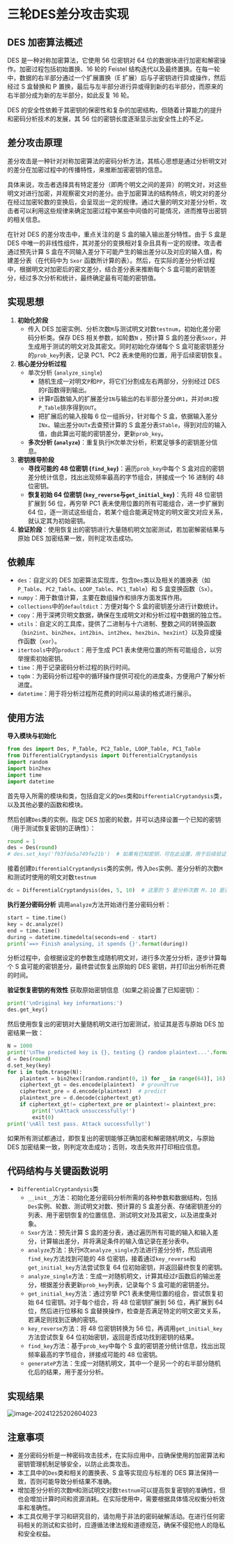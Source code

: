 # 三轮DES差分攻击实现

## DES 加密算法概述

DES 是一种对称加密算法，它使用 56 位密钥对 64 位的数据块进行加密和解密操作。加密过程包括初始置换、16 轮的 Feistel 结构迭代以及最终置换。在每一轮中，数据的右半部分通过一个扩展置换（E 扩展）后与子密钥进行异或操作，然后经过 S 盒替换和 P 置换，最后与左半部分进行异或得到新的右半部分，而原来的右半部分成为新的左半部分，如此反复 16 轮。

DES 的安全性依赖于其密钥的保密性和复杂的加密结构，但随着计算能力的提升和密码分析技术的发展，其 56 位的密钥长度逐渐显示出安全性上的不足。

## 差分攻击原理

差分攻击是一种针对对称加密算法的密码分析方法，其核心思想是通过分析明文对的差分在加密过程中的传播特性，来推断加密密钥的信息。

具体来说，攻击者选择具有特定差分（即两个明文之间的差异）的明文对，对这些明文对进行加密，并观察密文对的差分。由于加密算法的结构特点，明文对的差分在经过加密轮数的变换后，会呈现出一定的规律。通过大量的明文对差分分析，攻击者可以利用这些规律来确定加密过程中某些中间值的可能情况，进而推导出密钥的相关信息。

在针对 DES 的差分攻击中，重点关注的是 S 盒的输入输出差分特性。由于 S 盒是 DES 中唯一的非线性组件，其对差分的变换相对复杂且具有一定的规律。攻击者通过预先计算 S 盒在不同输入差分下可能产生的输出差分以及对应的输入值，构建差分表（在代码中为 `Sxor` 函数所计算的表）。然后，在实际的差分分析过程中，根据明文对加密后的密文差分，结合差分表来推断每个 S 盒可能的密钥差分，经过多次分析和统计，最终确定最有可能的密钥值。

## 实现思想

1. **初始化阶段**
   - 传入 DES 加密实例、分析次数`M`与测试明文对数`testnum`，初始化差分密码分析类。保存 DES 相关参数，如轮数`N` ，预计算 S 盒的差分表`Sxor`，并生成用于测试的明文对及其密文。同时初始化存储每个 S 盒可能密钥差分的`prob_key`列表，记录 PC1、PC2 表未使用的位置，用于后续密钥恢复。
2. **核心差分分析过程**
   - 单次分析 (`analyze_single`)
     - 随机生成一对明文`P`和`PP`，将它们分割成左右两部分，分别经过 DES 的`F`函数得到输出。
     - 计算`F`函数输入的扩展差分`IN`与输出的右半部分差分`dR1`，并对`dR1`按`P_Table`排序得到`OUT`。
     - 把扩展后的输入按每 6 位一组拆分，针对每个 S 盒，依据输入差分`INx`、输出差分`OUTx`去查预计算的 S 盒差分表`STable`，得到对应的输入值，由此算出可能的密钥差分，更新`prob_key`。
   - **多次分析 (`analyze`)**：重复执行`M`次单次分析，积累足够多的密钥差分信息。
3. **密钥推导阶段**
   - **寻找可能的 48 位密钥 (`find_key`)**：遍历`prob_key`中每个 S 盒对应的密钥差分统计信息，找出出现频率最高的字节组合，拼接成一个 16 进制的 48 位密钥。
   - **恢复初始 64 位密钥 (`key_reverse`与`get_initial_key`)**：先将 48 位密钥扩展到 56 位，再穷举 PC1 表未使用位置的所有可能组合，进一步扩展到 64 位，逐一测试这些组合，若某个组合能满足特定的明文密文对应关系，就认定其为初始密钥。
4. **验证阶段**：使用恢复出的密钥进行大量随机明文加密测试，若加密解密结果与原始 DES 加密结果一致，则判定攻击成功。

## 依赖库

- `des`：自定义的 DES 加密算法实现库，包含`Des`类以及相关的置换表（如`P_Table`、`PC2_Table`、`LOOP_Table`、`PC1_Table`）和 S 盒变换函数（`Sx`）。
- `numpy`：用于数值计算，主要在数组操作和排序方面发挥作用。
- `collections`中的`defaultdict`：方便对每个 S 盒的密钥差分进行计数统计。
- `copy`：用于深拷贝明文数据，确保在生成明文对和分析过程中数据的独立性。
- `utils`：自定义的工具库，提供了二进制与十六进制、整数之间的转换函数（`bin2int`、`bin2hex`、`int2bin`、`int2hex`、`hex2bin`、`hex2int`）以及异或操作函数（`xor`）。
- `itertools`中的`product`：用于生成 PC1 表未使用位置的所有可能组合，以穷举搜索初始密钥。
- `time`：用于记录密码分析过程的执行时间。
- `tqdm`：为密码分析过程中的循环操作提供可视化的进度条，方便用户了解分析进度。
- `datetime`：用于将分析过程所花费的时间以易读的格式进行展示。

## 使用方法

**导入模块与初始化**

```python
from des import Des, P_Table, PC2_Table, LOOP_Table, PC1_Table
from DifferentialCryptandysis import DifferentialCryptandysis
import random
import bin2hex
import time
import datetime
```

首先导入所需的模块和类，包括自定义的`Des`类和`DifferentialCryptandysis`类，以及其他必要的函数和模块。

然后创建`Des`类的实例，指定 DES 加密的轮数，并可以选择设置一个已知的密钥（用于测试恢复密钥的正确性）：

```python
round = 1
des = Des(round)
# des.set_key('f93fde5a749fe21b')  # 如果有已知密钥，可在此设置，用于后续验证恢复密钥的准确性
```

接着创建`DifferentialCryptandysis`类的实例，传入`Des`实例、差分分析的次数`M`和测试时使用的明文对数`testnum`

```python
dc = DifferentialCryptandysis(des, 5, 10)  # 这里的 5 是分析次数 M，10 是测试明文对数 testnum，可根据需求调整
```

**执行差分密码分析**
调用`analyze`方法开始进行差分密码分析：

```python
start = time.time()
key = dc.analyze()
end = time.time()
during = datetime.timedelta(seconds=end - start)
print('==> Finish analysing, it spends {}'.format(during))
```

分析过程中，会根据设定的参数生成随机明文对，进行多次差分分析，逐步计算每个 S 盒可能的密钥差分，最终尝试恢复出原始的 DES 密钥，并打印出分析所花费的时间。

**验证恢复密钥的有效性**
获取原始密钥信息（如果之前设置了已知密钥）：

```python
print('\nOriginal key informations:')
des.get_key()
```

然后使用恢复出的密钥对大量随机明文进行加密测试，验证其是否与原始 DES 加密结果一致：

```python
N = 1000
print('\nThe predicted key is {}, testing {} random plaintext...'.format(key, N))
d = Des(round)
d.set_key(key)
for i in tqdm.trange(N):
    plaintext = bin2hex([random.randint(0, 1) for _ in range(64)], 16)
    ciphertext_gt = des.encode(plaintext)  # groundtrue
    ciphertext_pre = d.encode(plaintext)  # predict
    plaintext_pre = d.decode(ciphertext_gt)
    if ciphertext_gt!= ciphertext_pre or plaintext!= plaintext_pre:
        print('\nAttack unsuccessfully!')
        exit(0)
print('\nAll test pass. Attack successfully!')
```

如果所有测试都通过，即恢复出的密钥能够正确加密和解密随机明文，与原始 DES 加密结果一致，则判定攻击成功；否则，攻击失败并打印相应信息。

## 代码结构与关键函数说明

- `DifferentialCryptandysis`类
  - `__init__`方法：初始化差分密码分析所需的各种参数和数据结构，包括`Des`实例、轮数、测试明文对数、预计算的 S 盒差分表、存储密钥差分的列表、用于密钥恢复的位置信息、测试明文对及其密文，以及进度条对象。
  - `Sxor`方法：预先计算 S 盒的差分表，通过遍历所有可能的输入和输入差分，计算输出差分，并将满足条件的输入值记录在差分表中。
  - `analyze`方法：执行`M`次`analyze_single`方法进行差分分析，然后调用`find_key`方法找到可能的 48 位密钥，接着通过`key_reverse`和`get_initial_key`方法尝试恢复 64 位初始密钥，并返回最终恢复的密钥。
  - `analyze_single`方法：生成一对随机明文，计算其经过`F`函数后的输出差分，根据差分表更新`prob_key`列表，记录每个 S 盒可能的密钥差分。
  - `get_initial_key`方法：通过穷举 PC1 表未使用位置的组合，尝试恢复初始 64 位密钥。对于每个组合，将 48 位密钥扩展到 56 位，再扩展到 64 位，然后进行位移和 S 盒替换操作，检查是否满足特定的明文密文关系，若满足则找到正确的密钥。
  - `key_reverse`方法：将 48 位密钥转换为 56 位，再调用`get_initial_key`方法尝试恢复 64 位初始密钥，返回是否成功找到密钥的结果。
  - `find_key`方法：基于`prob_key`中每个 S 盒的密钥差分统计信息，找出出现频率最高的字节组合，拼接成可能的 48 位密钥。
  - `generateP`方法：生成一对随机明文，其中一个是另一个的右半部分随机化后的结果，用于差分分析。

## 实现结果

![image-20241225202604023](C:\Users\HUAWEI\AppData\Roaming\Typora\typora-user-images\image-20241225202604023.png)

## 注意事项

- 差分密码分析是一种密码攻击技术，在实际应用中，应确保使用的加密算法和密钥管理机制足够安全，以防止此类攻击。
- 本工具中的`Des`类和相关的置换表、S 盒等实现应与标准的 DES 算法保持一致，否则可能导致分析结果不准确。
- 增加差分分析的次数`M`和测试明文对数`testnum`可以提高恢复密钥的准确性，但也会增加计算时间和资源消耗。在实际使用中，需要根据具体情况权衡分析效率和准确性。
- 本工具仅用于学习和研究目的，请勿用于非法的密码破解活动。在进行任何密码相关的测试和实验时，应遵循法律法规和道德规范，确保不侵犯他人的隐私和安全权益。